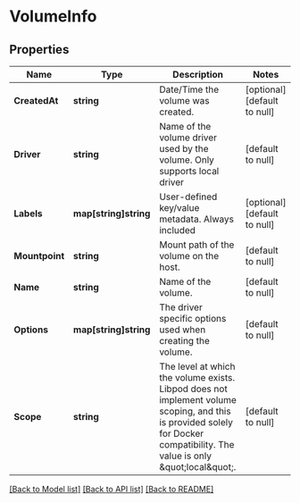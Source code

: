# VolumeInfo

## Properties
Name | Type | Description | Notes
------------ | ------------- | ------------- | -------------
**CreatedAt** | **string** | Date/Time the volume was created. | [optional] [default to null]
**Driver** | **string** | Name of the volume driver used by the volume. Only supports local driver | [default to null]
**Labels** | **map[string]string** | User-defined key/value metadata. Always included | [optional] [default to null]
**Mountpoint** | **string** | Mount path of the volume on the host. | [default to null]
**Name** | **string** | Name of the volume. | [default to null]
**Options** | **map[string]string** | The driver specific options used when creating the volume. | [default to null]
**Scope** | **string** | The level at which the volume exists. Libpod does not implement volume scoping, and this is provided solely for Docker compatibility. The value is only \&quot;local\&quot;. | [default to null]

[[Back to Model list]](../README.md#documentation-for-models) [[Back to API list]](../README.md#documentation-for-api-endpoints) [[Back to README]](../README.md)

